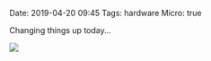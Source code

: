 Date: 2019-04-20 09:45
Tags: hardware
Micro: true

Changing things up today...

![](/_img/2019/2019-04-20-Ultimate-Hacking-keyboard.jpg)